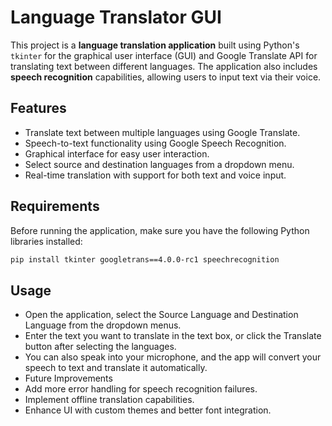 # Language Translator GUI

This project is a **language translation application** built using Python's `tkinter` for the graphical user interface (GUI) and Google Translate API for translating text between different languages. The application also includes **speech recognition** capabilities, allowing users to input text via their voice.

## Features

- Translate text between multiple languages using Google Translate.
- Speech-to-text functionality using Google Speech Recognition.
- Graphical interface for easy user interaction.
- Select source and destination languages from a dropdown menu.
- Real-time translation with support for both text and voice input.

## Requirements

Before running the application, make sure you have the following Python libraries installed:

```bash
pip install tkinter googletrans==4.0.0-rc1 speechrecognition
```

## Usage
- Open the application, select the Source Language and Destination Language from the dropdown menus.
- Enter the text you want to translate in the text box, or click the Translate button after selecting the languages.
- You can also speak into your microphone, and the app will convert your speech to text and translate it automatically.
- Future Improvements
- Add more error handling for speech recognition failures.
- Implement offline translation capabilities.
- Enhance UI with custom themes and better font integration.
